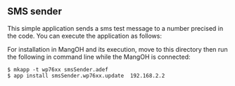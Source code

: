 ## SMS sender

This simple application sends a sms test message to a number precised in the code.
You can execute the application as follows:

For installation in MangOH and its execution, move to this directory then run the following in command line while the MangOH is connected:
```
$ mkapp -t wp76xx smsSender.adef
$ app install smsSender.wp76xx.update  192.168.2.2
```
